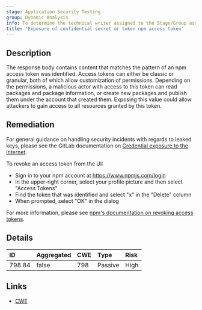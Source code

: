 ```yaml
---
stage: Application Security Testing
group: Dynamic Analysis
info: To determine the technical writer assigned to the Stage/Group associated with this page, see https://handbook.gitlab.com/handbook/product/ux/technical-writing/#assignments
title: 'Exposure of confidential secret or token npm access token'
---
```


## Description

The response body contains content that matches the pattern of an npm access token was identified. Access tokens can either be classic or granular, both of which allow customization of permissions. Depending on the permissions, a malicious actor with access to this token can read packages and package information, or create new packages and publish them under the account that created them.
Exposing this value could allow attackers to gain access to all resources granted by this token.

## Remediation

For general guidance on handling security incidents with regards to leaked keys, please see the GitLab documentation on [Credential exposure to the internet](../../../../../security/responding_to_security_incidents.md#credential-exposure-to-public-internet).

To revoke an access token from the UI:

- Sign in to your npm account at <https://www.npmjs.com/login>
- In the upper-right corner, select your profile picture and then select "Access Tokens"
- Find the token that was identified and select "x" in the "Delete" column
- When prompted, select "OK" in the dialog

For more information, please see [npm's documentation on revoking access tokens](https://docs.npmjs.com/revoking-access-tokens).

## Details

| ID | Aggregated | CWE | Type | Risk |
|:---|:-----------|:----|:-----|:-----|
| 798.84 | false | 798 | Passive | High |

## Links

- [CWE](https://cwe.mitre.org/data/definitions/798.html)
